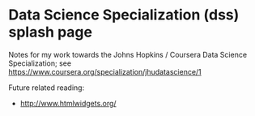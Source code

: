 # Data Science Specialization (dss) splash page
Notes for my work towards the Johns Hopkins / Coursera Data Science Specialization; see https://www.coursera.org/specialization/jhudatascience/1

Future related reading:
* http://www.htmlwidgets.org/

